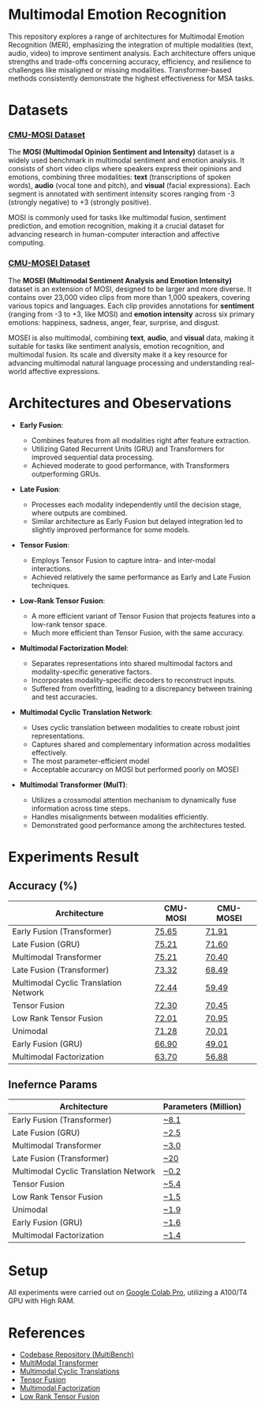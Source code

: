 # Multimodal Emotion Recognition
This repository explores a range of architectures for Multimodal Emotion Recognition (MER), emphasizing the integration of multiple modalities (text, audio, video) to improve sentiment analysis. Each architecture offers unique strengths and trade-offs concerning accuracy, efficiency, and resilience to challenges like misaligned or missing modalities. Transformer-based methods consistently demonstrate the highest effectiveness for MSA tasks.

# Datasets
### [CMU-MOSI Dataset](http://multicomp.cs.cmu.edu/resources/cmu-mosi-dataset/)
The **MOSI (Multimodal Opinion Sentiment and Intensity)** dataset is a widely used benchmark in multimodal sentiment and emotion analysis. It consists of short video clips where speakers express their opinions and emotions, combining three modalities: **text** (transcriptions of spoken words), **audio** (vocal tone and pitch), and **visual** (facial expressions). Each segment is annotated with sentiment intensity scores ranging from -3 (strongly negative) to +3 (strongly positive).

MOSI is commonly used for tasks like multimodal fusion, sentiment prediction, and emotion recognition, making it a crucial dataset for advancing research in human-computer interaction and affective computing.

### [CMU-MOSEI Dataset](http://multicomp.cs.cmu.edu/resources/cmu-mosei-dataset/)
The **MOSEI (Multimodal Sentiment Analysis and Emotion Intensity)** dataset is an extension of MOSI, designed to be larger and more diverse. It contains over 23,000 video clips from more than 1,000 speakers, covering various topics and languages. Each clip provides annotations for **sentiment** (ranging from -3 to +3, like MOSI) and **emotion intensity** across six primary emotions: happiness, sadness, anger, fear, surprise, and disgust.

MOSEI is also multimodal, combining **text**, **audio**, and **visual** data, making it suitable for tasks like sentiment analysis, emotion recognition, and multimodal fusion. Its scale and diversity make it a key resource for advancing multimodal natural language processing and understanding real-world affective expressions.

# Architectures and Obeservations
-   **Early Fusion**:
    
    -   Combines features from all modalities right after feature extraction.
    -   Utilizing Gated Recurrent Units (GRU) and Transformers for improved sequential data processing.
    -   Achieved moderate to good performance, with Transformers outperforming GRUs.
-   **Late Fusion**:
    
    -   Processes each modality independently until the decision stage, where outputs are combined.
    -   Similar architecture as Early Fusion but delayed integration led to slightly improved performance for some models.
-   **Tensor Fusion**:
    
    -   Employs Tensor Fusion to capture intra- and inter-modal interactions.
    -   Achieved relatively the same performance as Early and Late Fusion techniques.
-   **Low-Rank Tensor Fusion**:
    
    -   A more efficient variant of Tensor Fusion that projects features into a low-rank tensor space.
    -   Much more efficient than Tensor Fusion, with the same accuracy.
-   **Multimodal Factorization Model**:
    
    -   Separates representations into shared multimodal factors and modality-specific generative factors.
    -   Incorporates modality-specific decoders to reconstruct inputs.
    -   Suffered from overfitting, leading to a discrepancy between training and test accuracies.
-   **Multimodal Cyclic Translation Network**:
    
    -   Uses cyclic translation between modalities to create robust joint representations.
    -   Captures shared and complementary information across modalities effectively.
    -   The most parameter-efficient model
    -   Acceptable accurarcy on MOSI but performed poorly on MOSEI

-   **Multimodal Transformer (MulT)**:
    
    -   Utilizes a crossmodal attention mechanism to dynamically fuse information across time steps.
    -   Handles misalignments between modalities efficiently.
    -   Demonstrated good performance among the architectures tested.
	
# Experiments Result

## Accuracy (%) 
| Architecture                          | CMU-MOSI    | CMU-MOSEI   |
|---------------------------------------|-------------|-------------|
| Early Fusion (Transformer)            | [75.65][L01]| [71.91][L02]|
| Late Fusion (GRU)                     | [75.21][L03]| [71.60][L04]|
| Multimodal Transformer                | [75.21][L05]| [70.40][L06]|
| Late Fusion (Transformer)             | [73.32][L07]| [68.49][L08]|
| Multimodal Cyclic Translation Network | [72.44][L09]| [59.49][L10]|
| Tensor Fusion                         | [72.30][L11]| [70.45][L12]|
| Low Rank Tensor Fusion                | [72.01][L13]| [70.95][L14]|
| Unimodal                              | [71.28][L15]| [70.01][L16]|
| Early Fusion (GRU)                    | [66.90][L17]| [49.01][L18]|
| Multimodal Factorization              | [63.70][L19]| [56.88][L20]|

## Inefernce Params
| Architecture                          | Parameters (Million)|
|---------------------------------------|---------------------|
| Early Fusion (Transformer)            | [~8.1][L01]         |
| Late Fusion (GRU)                     | [~2.5][L03]         |
| Multimodal Transformer                | [~3.0][L05]         |
| Late Fusion (Transformer)             | [~20 ][L07]         |
| Multimodal Cyclic Translation Network | [~0.2][L09]         |
| Tensor Fusion                         | [~5.4][L11]         |
| Low Rank Tensor Fusion                | [~1.5][L13]         |
| Unimodal                              | [~1.9][L15]         |
| Early Fusion (GRU)                    | [~1.6][L17]         |
| Multimodal Factorization              | [~1.4][L19]         |

# Setup
All experiments were carried out on [Google Colab Pro](https://colab.research.google.com/), utilizing a A100/T4 GPU with High RAM.

# References
 - [Codebase Repository (MultiBench)](https://github.com/Klodivio355/MultiBench)
 - [MultiModal Transformer](https://github.com/yaohungt/Multimodal-Transformer) 
 - [Multimodal Cyclic Translations](https://arxiv.org/pdf/1812.07809.pdf)
 - [Tensor Fusion](https://github.com/Justin1904/TensorFusionNetworks/blob/master/model.py)
 - [Multimodal Factorization](https://arxiv.org/pdf/1806.06176)
 - [Low Rank Tensor Fusion](https://github.com/Justin1904/Low-rank-Multimodal-Fusion)


[L01]: src/notebooks/MOSI/Early_Fusion_Transformer.ipynb
[L02]: src/notebooks/MOSEI/Early_Fusion_Transformer.ipynb
[L03]: src/notebooks/MOSI/Late_Fusion.ipynb
[L04]: src/notebooks/MOSEI/Late_Fusion.ipynb
[L05]: src/notebooks/MOSI/Multimodal_Transformer.ipynb
[L06]: src/notebooks/MOSEI/Multimodal_Transformer.ipynb
[L07]: src/notebooks/MOSI/Late_Fusion_Transformer.ipynb
[L08]: src/notebooks/MOSEI/Late_Fusion_Transformer.ipynb
[L09]: src/notebooks/MOSI/Multimodal_Cyclic_Translation_Network.ipynb
[L10]: src/notebooks/MOSEI/Multimodal_Cyclic_Translation_Network.ipynb
[L11]: src/notebooks/MOSI/Tensor_Fusion.ipynb
[L12]: src/notebooks/MOSEI/Tensor_Fusion.ipynb
[L13]: src/notebooks/MOSI/Low_Rank_Tensor_Fusion.ipynb
[L14]: src/notebooks/MOSEI/Low_Rank_Tensor_Fusion.ipynb
[L15]: src/notebooks/MOSI/Unimodal.ipynb
[L16]: src/notebooks/MOSEI/Early_Fusion.ipynb
[L17]: src/notebooks/MOSI/Early_Fusion.ipynb
[L18]: src/notebooks/MOSEI/Early_Fusion.ipynb
[L19]: src/notebooks/MOSI/Multimodal_Factorization.ipynb
[L20]: src/notebooks/MOSEI/Multimodal_Factorization.ipynb